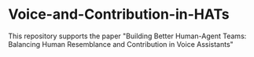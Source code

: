 # Voice-and-Contribution-in-HATs
This repository supports the paper "Building Better Human-Agent Teams: Balancing Human Resemblance and Contribution in Voice Assistants"
